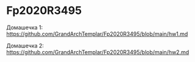 # Fp2020R3495

Домашечка 1: https://github.com/GrandArchTemplar/Fp2020R3495/blob/main/hw1.md

Домашечка 2: https://github.com/GrandArchTemplar/Fp2020R3495/blob/main/hw2.md
